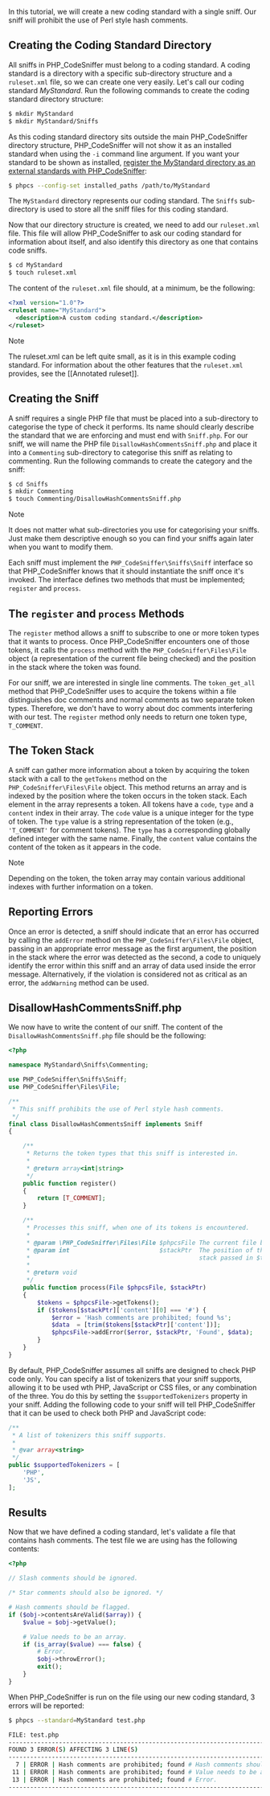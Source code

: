 In this tutorial, we will create a new coding standard with a single sniff. Our sniff will prohibit the use of Perl style hash comments.

## Creating the Coding Standard Directory

All sniffs in PHP_CodeSniffer must belong to a coding standard. A coding standard is a directory with a specific sub-directory structure and a `ruleset.xml` file, so we can create one very easily. Let's call our coding standard _MyStandard_. Run the following commands to create the coding standard directory structure:

```bash
$ mkdir MyStandard
$ mkdir MyStandard/Sniffs
```

As this coding standard directory sits outside the main PHP_CodeSniffer directory structure, PHP_CodeSniffer will not show it as an installed standard when using the `-i` command line argument. If you want your standard to be shown as installed, [register the MyStandard directory as an external standards with PHP_CodeSniffer](https://github.com/PHPCSStandards/PHP_CodeSniffer/wiki/Configuration-Options#setting-the-installed-standard-paths):

```bash
$ phpcs --config-set installed_paths /path/to/MyStandard
```

The `MyStandard` directory represents our coding standard. The `Sniffs` sub-directory is used to store all the sniff files for this coding standard.

Now that our directory structure is created, we need to add our `ruleset.xml` file. This file will allow PHP_CodeSniffer to ask our coding standard for information about itself, and also identify this directory as one that contains code sniffs.

```bash
$ cd MyStandard
$ touch ruleset.xml
```

The content of the `ruleset.xml` file should, at a minimum, be the following:

```xml
<?xml version="1.0"?>
<ruleset name="MyStandard">
  <description>A custom coding standard.</description>
</ruleset>
```

> [!NOTE]
> The ruleset.xml can be left quite small, as it is in this example coding standard. For information about the other features that the `ruleset.xml` provides, see the [[Annotated ruleset]].

## Creating the Sniff

A sniff requires a single PHP file that must be placed into a sub-directory to categorise the type of check it performs. Its name should clearly describe the standard that we are enforcing and must end with `Sniff.php`. For our sniff, we will name the PHP file `DisallowHashCommentsSniff.php` and place it into a `Commenting` sub-directory to categorise this sniff as relating to commenting. Run the following commands to create the category and the sniff:

```bash
$ cd Sniffs
$ mkdir Commenting
$ touch Commenting/DisallowHashCommentsSniff.php
```

> [!NOTE]
> It does not matter what sub-directories you use for categorising your sniffs. Just make them descriptive enough so you can find your sniffs again later when you want to modify them.

Each sniff must implement the `PHP_CodeSniffer\Sniffs\Sniff` interface so that PHP_CodeSniffer knows that it should instantiate the sniff once it's invoked. The interface defines two methods that must be implemented; `register` and `process`.

## The `register` and `process` Methods

The `register` method allows a sniff to subscribe to one or more token types that it wants to process. Once PHP_CodeSniffer encounters one of those tokens, it calls the `process` method with the `PHP_CodeSniffer\Files\File` object (a representation of the current file being checked) and the position in the stack where the token was found.

For our sniff, we are interested in single line comments. The `token_get_all` method that PHP_CodeSniffer uses to acquire the tokens within a file distinguishes doc comments and normal comments as two separate token types. Therefore, we don't have to worry about doc comments interfering with our test. The `register` method only needs to return one token type, `T_COMMENT`.

## The Token Stack

A sniff can gather more information about a token by acquiring the token stack with a call to the `getTokens` method on the `PHP_CodeSniffer\Files\File` object. This method returns an array and is indexed by the position where the token occurs in the token stack. Each element in the array represents a token. All tokens have a `code`, `type` and a `content` index in their array. The `code` value is a unique integer for the type of token. The `type` value is a string representation of the token (e.g., `'T_COMMENT'` for comment tokens). The `type` has a corresponding globally defined integer with the same name. Finally, the `content` value contains the content of the token as it appears in the code.

> [!NOTE]
> Depending on the token, the token array may contain various additional indexes with further information on a token.

## Reporting Errors

Once an error is detected, a sniff should indicate that an error has occurred by calling the `addError` method on the `PHP_CodeSniffer\Files\File` object, passing in an appropriate error message as the first argument, the position in the stack where the error was detected as the second, a code to uniquely identify the error within this sniff and an array of data used inside the error message.
Alternatively, if the violation is considered not as critical as an error, the `addWarning` method can be used.

## DisallowHashCommentsSniff.php

We now have to write the content of our sniff. The content of the `DisallowHashCommentsSniff.php` file should be the following:

```php
<?php

namespace MyStandard\Sniffs\Commenting;

use PHP_CodeSniffer\Sniffs\Sniff;
use PHP_CodeSniffer\Files\File;

/**
 * This sniff prohibits the use of Perl style hash comments.
 */
final class DisallowHashCommentsSniff implements Sniff
{

    /**
     * Returns the token types that this sniff is interested in.
     *
     * @return array<int|string>
     */
    public function register()
    {
        return [T_COMMENT];
    }

    /**
     * Processes this sniff, when one of its tokens is encountered.
     *
     * @param \PHP_CodeSniffer\Files\File $phpcsFile The current file being checked.
     * @param int                         $stackPtr  The position of the current token in the
     *                                               stack passed in $tokens.
     *
     * @return void
     */
    public function process(File $phpcsFile, $stackPtr)
    {
        $tokens = $phpcsFile->getTokens();
        if ($tokens[$stackPtr]['content'][0] === '#') {
            $error = 'Hash comments are prohibited; found %s';
            $data  = [trim($tokens[$stackPtr]['content'])];
            $phpcsFile->addError($error, $stackPtr, 'Found', $data);
        }
    }
}
```

By default, PHP_CodeSniffer assumes all sniffs are designed to check PHP code only. You can specify a list of tokenizers that your sniff supports, allowing it to be used wth PHP, JavaScript or CSS files, or any combination of the three. You do this by setting the `$supportedTokenizers` property in your sniff. Adding the following code to your sniff will tell PHP_CodeSniffer that it can be used to check both PHP and JavaScript code:

```php
/**
 * A list of tokenizers this sniff supports.
 *
 * @var array<string>
 */
public $supportedTokenizers = [
    'PHP',
    'JS',
];
```


## Results

Now that we have defined a coding standard, let's validate a file that contains hash comments. The test file we are using has the following contents:

```php
<?php

// Slash comments should be ignored.

/* Star comments should also be ignored. */

# Hash comments should be flagged.
if ($obj->contentsAreValid($array)) {
    $value = $obj->getValue();

    # Value needs to be an array.
    if (is_array($value) === false) {
        # Error.
        $obj->throwError();
        exit();
    }
}
```

When PHP_CodeSniffer is run on the file using our new coding standard, 3 errors will be reported:
```bash
$ phpcs --standard=MyStandard test.php

FILE: test.php
--------------------------------------------------------------------------------
FOUND 3 ERROR(S) AFFECTING 3 LINE(S)
--------------------------------------------------------------------------------
  7 | ERROR | Hash comments are prohibited; found # Hash comments should be flagged.
 11 | ERROR | Hash comments are prohibited; found # Value needs to be an array.
 13 | ERROR | Hash comments are prohibited; found # Error.
--------------------------------------------------------------------------------
```
